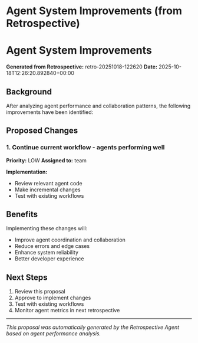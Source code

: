 # Agent System Improvements (from Retrospective)

# Agent System Improvements

**Generated from Retrospective:** retro-20251018-122620
**Date:** 2025-10-18T12:26:20.892840+00:00

## Background

After analyzing agent performance and collaboration patterns, the following improvements have been identified:


## Proposed Changes

### 1. Continue current workflow - agents performing well

**Priority:** LOW
**Assigned to:** team

**Implementation:**
- Review relevant agent code
- Make incremental changes
- Test with existing workflows


## Benefits

Implementing these changes will:
- Improve agent coordination and collaboration
- Reduce errors and edge cases
- Enhance system reliability
- Better developer experience

## Next Steps

1. Review this proposal
2. Approve to implement changes
3. Test with existing workflows
4. Monitor agent metrics in next retrospective

---

*This proposal was automatically generated by the Retrospective Agent based on agent performance analysis.*
